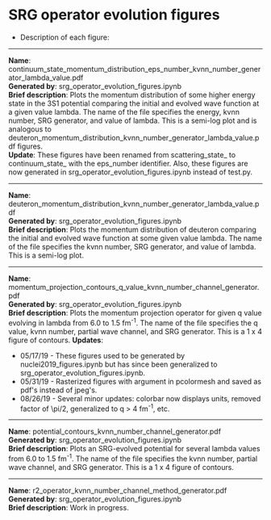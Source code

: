 # SRG operator evolution figures


* Description of each figure:

____________________________________________________________________________________________________________________________
__Name__: continuum_state_momentum_distribution_eps_number_kvnn_number_generator_lambda_value.pdf<br/>
__Generated by__: srg_operator_evolution_figures.ipynb<br/>
__Brief description__: Plots the momentum distribution of some higher energy state in the 3S1 potential comparing the initial and evolved wave function at a given value lambda. The name of the file specifies the energy, kvnn number, SRG generator, and value of lambda. This is a semi-log plot and is analogous to deuteron_momentum_distribution_kvnn_number_generator_lambda_value.pdf figures.</br>
__Update__: These figures have been renamed from scattering_state_ to continuum_state_ with the eps_number identifier. Also, these figures are now generated in srg_operator_evolution_figures.ipynb instead of test.py.<br/>

____________________________________________________________________________________________________________________________
__Name__: deuteron_momentum_distribution_kvnn_number_generator_lambda_value.pdf<br/>
__Generated by__: srg_operator_evolution_figures.ipynb<br/>
__Brief description__: Plots the momentum distribution of deuteron comparing the initial and evolved wave function at some given value lambda. The name of the file specifies the kvnn number, SRG generator, and value of lambda. This is a semi-log plot.<br/>

____________________________________________________________________________________________________________________________
__Name__: momentum_projection_contours_q_value_kvnn_number_channel_generator.pdf<br/>
__Generated by__: srg_operator_evolution_figures.ipynb<br/>
__Brief description__: Plots the momentum projection operator for given q value evolving in lambda from 6.0 to 1.5 fm<sup>-1</sup>. The name of the file specifies the q value, kvnn number, partial wave channel, and SRG generator. This is a 1 x 4 figure of contours.
__Updates__:<br/>
* 05/17/19 - These figures used to be generated by nuclei2019_figures.ipynb but has since been generalized to srg_operator_evolution_figures.ipynb.
* 05/31/19 - Rasterized figures with argument in pcolormesh and saved as pdf's instead of jpeg's.<br/>
* 08/26/19 - Several minor updates: colorbar now displays units, removed factor of \pi/2, generalized to q > 4 fm<sup>-1</sup>, etc.

____________________________________________________________________________________________________________________________
__Name__: potential_contours_kvnn_number_channel_generator.pdf<br/>
__Generated by__: srg_operator_evolution_figures.ipynb<br/>
__Brief description__: Plots an SRG-evolved potential for several lambda values from 6.0 to 1.5 fm<sup>-1</sup>. The name of the file specifies the kvnn number, partial wave channel, and SRG generator. This is a 1 x 4 figure of contours.

____________________________________________________________________________________________________________________________
__Name__: r2_operator_kvnn_number_channel_method_generator.pdf<br/>
__Generated by__: srg_operator_evolution_figures.ipynb<br/>
__Brief description__: Work in progress.
